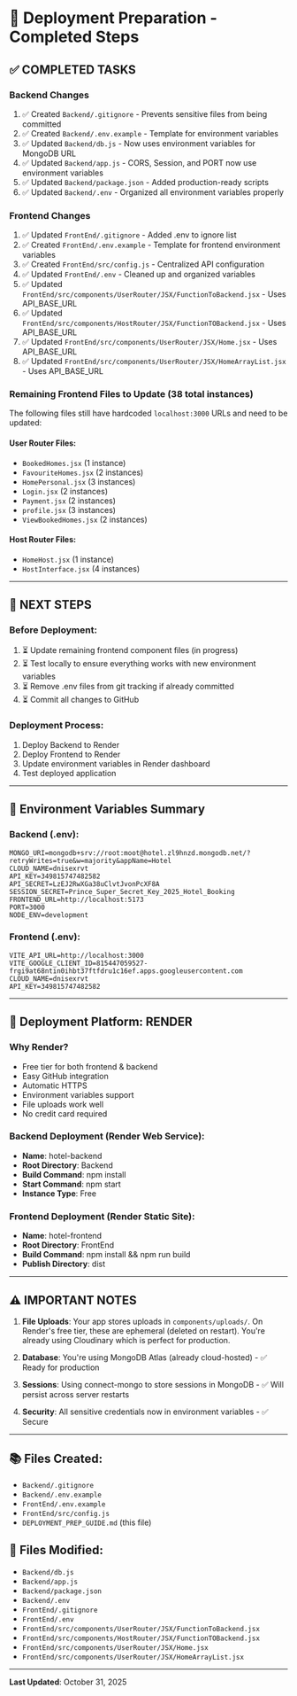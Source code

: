 # 🚀 Deployment Preparation - Completed Steps

## ✅ COMPLETED TASKS

### Backend Changes
1. ✅ Created `Backend/.gitignore` - Prevents sensitive files from being committed
2. ✅ Created `Backend/.env.example` - Template for environment variables
3. ✅ Updated `Backend/db.js` - Now uses environment variables for MongoDB URL
4. ✅ Updated `Backend/app.js` - CORS, Session, and PORT now use environment variables
5. ✅ Updated `Backend/package.json` - Added production-ready scripts
6. ✅ Updated `Backend/.env` - Organized all environment variables properly

### Frontend Changes
1. ✅ Updated `FrontEnd/.gitignore` - Added .env to ignore list
2. ✅ Created `FrontEnd/.env.example` - Template for frontend environment variables
3. ✅ Created `FrontEnd/src/config.js` - Centralized API configuration
4. ✅ Updated `FrontEnd/.env` - Cleaned up and organized variables
5. ✅ Updated `FrontEnd/src/components/UserRouter/JSX/FunctionToBackend.jsx` - Uses API_BASE_URL
6. ✅ Updated `FrontEnd/src/components/HostRouter/JSX/FunctionTOBackend.jsx` - Uses API_BASE_URL
7. ✅ Updated `FrontEnd/src/components/UserRouter/JSX/Home.jsx` - Uses API_BASE_URL
8. ✅ Updated `FrontEnd/src/components/UserRouter/JSX/HomeArrayList.jsx` - Uses API_BASE_URL

### Remaining Frontend Files to Update (38 total instances)
The following files still have hardcoded `localhost:3000` URLs and need to be updated:

#### User Router Files:
- `BookedHomes.jsx` (1 instance)
- `FavouriteHomes.jsx` (2 instances)
- `HomePersonal.jsx` (3 instances)
- `Login.jsx` (2 instances)
- `Payment.jsx` (2 instances)
- `profile.jsx` (3 instances)
- `ViewBookedHomes.jsx` (2 instances)

#### Host Router Files:
- `HomeHost.jsx` (1 instance)
- `HostInterface.jsx` (4 instances)

---

## 📝 NEXT STEPS

### Before Deployment:
1. ⏳ Update remaining frontend component files (in progress)
2. ⏳ Test locally to ensure everything works with new environment variables
3. ⏳ Remove .env files from git tracking if already committed
4. ⏳ Commit all changes to GitHub

### Deployment Process:
1. Deploy Backend to Render
2. Deploy Frontend to Render
3. Update environment variables in Render dashboard
4. Test deployed application

---

## 🔑 Environment Variables Summary

### Backend (.env):
```
MONGO_URI=mongodb+srv://root:moot@hotel.zl9hnzd.mongodb.net/?retryWrites=true&w=majority&appName=Hotel
CLOUD_NAME=dnisexrvt
API_KEY=349815747482582
API_SECRET=LzEJ2RwXGa38uClvtJvonPcXF8A
SESSION_SECRET=Prince_Super_Secret_Key_2025_Hotel_Booking
FRONTEND_URL=http://localhost:5173
PORT=3000
NODE_ENV=development
```

### Frontend (.env):
```
VITE_API_URL=http://localhost:3000
VITE_GOOGLE_CLIENT_ID=815447059527-frgi9at68ntin0ihbt37ftfdru1c16ef.apps.googleusercontent.com
CLOUD_NAME=dnisexrvt
API_KEY=349815747482582
```

---

## 🎯 Deployment Platform: RENDER

### Why Render?
- Free tier for both frontend & backend
- Easy GitHub integration
- Automatic HTTPS
- Environment variables support
- File uploads work well
- No credit card required

### Backend Deployment (Render Web Service):
- **Name**: hotel-backend
- **Root Directory**: Backend
- **Build Command**: npm install
- **Start Command**: npm start
- **Instance Type**: Free

### Frontend Deployment (Render Static Site):
- **Name**: hotel-frontend
- **Root Directory**: FrontEnd
- **Build Command**: npm install && npm run build
- **Publish Directory**: dist

---

## ⚠️ IMPORTANT NOTES

1. **File Uploads**: Your app stores uploads in `components/uploads/`. On Render's free tier, these are ephemeral (deleted on restart). You're already using Cloudinary which is perfect for production.

2. **Database**: You're using MongoDB Atlas (already cloud-hosted) - ✅ Ready for production

3. **Sessions**: Using connect-mongo to store sessions in MongoDB - ✅ Will persist across server restarts

4. **Security**: All sensitive credentials now in environment variables - ✅ Secure

---

## 📚 Files Created:
- `Backend/.gitignore`
- `Backend/.env.example`
- `FrontEnd/.env.example`
- `FrontEnd/src/config.js`
- `DEPLOYMENT_PREP_GUIDE.md` (this file)

## 📝 Files Modified:
- `Backend/db.js`
- `Backend/app.js`
- `Backend/package.json`
- `Backend/.env`
- `FrontEnd/.gitignore`
- `FrontEnd/.env`
- `FrontEnd/src/components/UserRouter/JSX/FunctionToBackend.jsx`
- `FrontEnd/src/components/HostRouter/JSX/FunctionTOBackend.jsx`
- `FrontEnd/src/components/UserRouter/JSX/Home.jsx`
- `FrontEnd/src/components/UserRouter/JSX/HomeArrayList.jsx`

---

**Last Updated**: October 31, 2025
